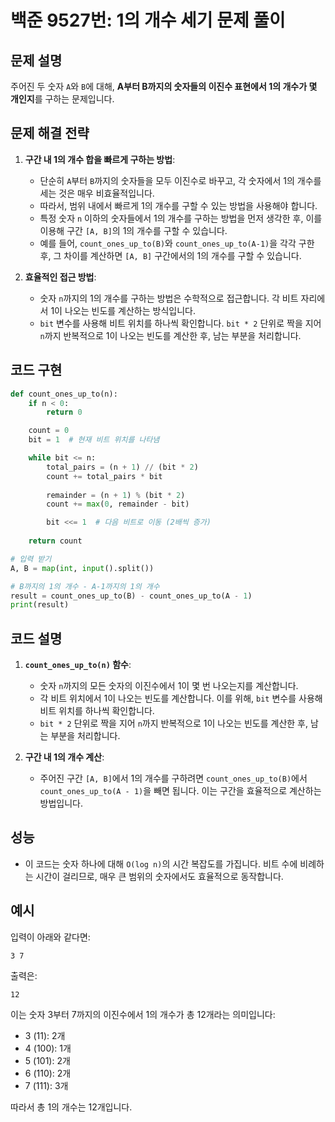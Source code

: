 
# 백준 9527번: 1의 개수 세기 문제 풀이

## 문제 설명
주어진 두 숫자 `A`와 `B`에 대해, **A부터 B까지의 숫자들의 이진수 표현에서  1의 개수가 몇 개인지**를 구하는 문제입니다.

## 문제 해결 전략

1. **구간 내 1의 개수 합을 빠르게 구하는 방법**:
   - 단순히 `A`부터 `B`까지의 숫자들을 모두 이진수로 바꾸고, 각 숫자에서 1의 개수를 세는 것은 매우 비효율적입니다. 
   - 따라서, 범위 내에서 빠르게 1의 개수를 구할 수 있는 방법을 사용해야 합니다.
   - 특정 숫자 `n` 이하의 숫자들에서 1의 개수를 구하는 방법을 먼저 생각한 후, 이를 이용해 구간 `[A, B]`의 1의 개수를 구할 수 있습니다. 
   - 예를 들어, `count_ones_up_to(B)`와 `count_ones_up_to(A-1)`을 각각 구한 후, 그 차이를 계산하면 `[A, B]` 구간에서의 1의 개수를 구할 수 있습니다.

2. **효율적인 접근 방법**:
   - 숫자 `n`까지의 1의 개수를 구하는 방법은 수학적으로 접근합니다. 각 비트 자리에서 1이 나오는 빈도를 계산하는 방식입니다.
   - `bit` 변수를 사용해 비트 위치를 하나씩 확인합니다. `bit * 2` 단위로 짝을 지어 `n`까지 반복적으로 1이 나오는 빈도를 계산한 후, 남는 부분을 처리합니다.

## 코드 구현

```python
def count_ones_up_to(n):
    if n < 0:
        return 0

    count = 0
    bit = 1  # 현재 비트 위치를 나타냄

    while bit <= n:
        total_pairs = (n + 1) // (bit * 2)
        count += total_pairs * bit
        
        remainder = (n + 1) % (bit * 2)
        count += max(0, remainder - bit)

        bit <<= 1  # 다음 비트로 이동 (2배씩 증가)
    
    return count

# 입력 받기
A, B = map(int, input().split())

# B까지의 1의 개수 - A-1까지의 1의 개수
result = count_ones_up_to(B) - count_ones_up_to(A - 1)
print(result)
```

## 코드 설명

1. **`count_ones_up_to(n)` 함수**:
   - 숫자 `n`까지의 모든 숫자의 이진수에서 1이 몇 번 나오는지를 계산합니다.
   - 각 비트 위치에서 1이 나오는 빈도를 계산합니다. 이를 위해, `bit` 변수를 사용해 비트 위치를 하나씩 확인합니다.
   - `bit * 2` 단위로 짝을 지어 `n`까지 반복적으로 1이 나오는 빈도를 계산한 후, 남는 부분을 처리합니다.

2. **구간 내 1의 개수 계산**:
   - 주어진 구간 `[A, B]`에서 1의 개수를 구하려면 `count_ones_up_to(B)`에서 `count_ones_up_to(A - 1)`을 빼면 됩니다. 이는 구간을 효율적으로 계산하는 방법입니다.

## 성능
- 이 코드는 숫자 하나에 대해 `O(log n)`의 시간 복잡도를 가집니다. 비트 수에 비례하는 시간이 걸리므로, 매우 큰 범위의 숫자에서도 효율적으로 동작합니다.

## 예시

입력이 아래와 같다면:

```
3 7
```

출력은:

```
12
```

이는 숫자 3부터 7까지의 이진수에서 1의 개수가 총 12개라는 의미입니다:

- 3 (11): 2개
- 4 (100): 1개
- 5 (101): 2개
- 6 (110): 2개
- 7 (111): 3개

따라서 총 1의 개수는 12개입니다.
